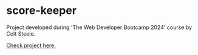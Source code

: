 # score-keeper
 Project developed during 'The Web Developer Bootcamp 2024' course by Colt Steele.

 [Check project here.](https://biancawagner.github.io/score-keeper/)
